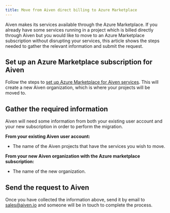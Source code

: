 ```yaml
---
title: Move from Aiven direct billing to Azure Marketplace
---
```


Aiven makes its services available through the Azure Marketplace. If you
already have some services running in a project which is billed directly
through Aiven but you would like to move to an Azure Marketplace
subscription without disrupting your services, this article shows the
steps needed to gather the relevant information and submit the request.

## Set up an Azure Marketplace subscription for Aiven

Follow the steps to
[set up Azure Marketplace for Aiven services](billing-azure-marketplace-subscription). This will create a new Aiven organization, which is where
your projects will be moved to.

## Gather the required information

Aiven will need some information from both your existing user account
and your new subscription in order to perform the migration.

**From your existing Aiven user account:**

-   The name of the Aiven projects that have the services you wish to
    move.

**From your new Aiven organization with the Azure marketplace
subscription:**

-   The name of the new organization.

## Send the request to Aiven

Once you have collected the information above, send it by email to
[sales@aiven.io](mailto:sales@aiven.io) and someone will be in touch to complete the process.
